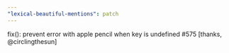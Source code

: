 ```yaml
---
"lexical-beautiful-mentions": patch
---
```


fix(): prevent error with apple pencil when key is undefined #575 [thanks, @circlingthesun]
